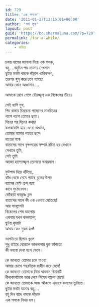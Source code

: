 ```yaml
---
id: 729
title: 'এক পলকে'
date: '2011-01-27T13:15:01+00:00'
author: 'শর্মা লুনা'
layout: post
guid: 'https://bn.sharmaluna.com/?p=729'
permalink: /for-a-while/
categories:
    - কবিতা
---
```


চলন্ত বাসের জানালা দিয়ে এক পলক,  
বহু….বহুদিন পর তোমায় দেখলাম।  
ছুটন্ত মনটা থমকে দাঁড়াল খানিকক্ষণ,  
তারপর হুস্ করে চলে গ্যাছো  
আবার কোন আজানায়….

আমাকে রেখে গেলে রৌদ্রজ্জ্বল এক বিকেলের তীরে।

সেই হাসি মুখ,  
পিচ রাস্তায় চিরচেনা গাছেদের মানচিত্রের  
পাশে পাশে তোমার ছায়া।  
দিনের পর দিনের কথারা  
কলকাকলি হয়ে ফেরে যেখানে,  
তোমার আমার পায়ের ছন্দে  
হাতের গন্ধে  
বাতাসের সাথে বৃক্ষপত্রের সম্পর্ক রচিত হয় যেখানে  
সেখানে তুমি,  
সেই তুমি  
আজো হাস্যোজ্জ্বল তোমাতে ঘনায়মান।

ফুটপাথ দিয়ে হাঁটছো,  
কাঁধ থেকে নেমে গ্যাছে বুকের উপর  
ব্যাগের বেল্ট ক্রস হয়ে  
কানে মুঠোফোন।  
কোঁকড়া ঘনকৃষ্ণ চুল  
বাতাসের সাথে কী এক খেলায় মেতেছে!  
আর সানগ্লাসটা  
বিকেলের শেষ আলোয়  
একবার যখন ঝলকালো,  
ছুটন্ত হৃদয়টা  
আবার কেন দুরন্ত হল!

ভালইতো ছিলাম ভুলে  
শুধু বাইরে বেরোলে ভাললাগায় বুক কাঁপতো  
কী বলবো দেখা হলে ভেবে।

কে জানতো তোমার চলে যাওয়া  
আমার চোখে শহরটাকে রংহীন করে দেবে!  
কে জানতো তোমাকে নিয়ে ধাবমান বিমানটি  
নীলাকাশটাকে ভরে দেবে নিমেষ কালো মেঘে!  
কে জানতো তোমাকে আজ আঁকবো এভাবে কলমের তুলিতে।  
ছুটন্ত মনটা আমার বহু….  
বহু দিন বাদে থমকে দাঁড়াল  
এক পলকে নিথর হল।
